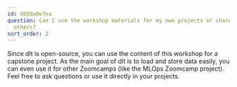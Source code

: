 ```yaml
---
id: d850a0e7ea
question: Can I use the workshop materials for my own projects or share them with
  others?
sort_order: 2
---
```


Since dlt is open-source, you can use the content of this workshop for a capstone project. As the main goal of dlt is to load and store data easily, you can even use it for other Zoomcamps (like the MLOps Zoomcamp project). Feel free to ask questions or use it directly in your projects.